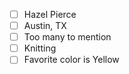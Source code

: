 - [ ] Hazel Pierce
- [ ] Austin, TX
- [ ] Too many to mention
- [ ] Knitting
- [ ] Favorite color is Yellow
